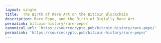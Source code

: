 ```yaml
---
layout: single
title:  The Birth of Rare Art on the Bitcoin Blockchain
description: Rare Pepe, and the Birth of Digially Rare Art.
permalink: bitcoin-history/rare-pepe/
canonical_url: 'https://sourcecrypto.pub/bitcoin-history/rare-pepe/'
permalink: 'https://sourcecrypto.pub/bitcoin-history/rare-pepe/'
---
```

